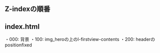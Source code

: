 ## Z-indexの順番
## index.html
・000: 背景
・100: img_heroの上のl-firstview-contents
・200: headerのpositionfixed